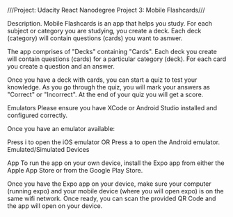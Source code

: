 ///Project: Udacity React Nanodegree Project 3: Mobile Flashcards///


Description.
Mobile Flashcards is an app that helps you study. For each subject or category you are studying, you create a deck. Each deck (category) will contain questions (cards) you want to asnwer.

The app comprises of "Decks" containing "Cards". Each deck you create will contain questions (cards) for a particular category (deck). For each card you create a question and an answer.

Once you have a deck with cards, you can start a quiz to test your knowledge. As you go through the quiz, you will mark your answers as "Correct" or "Incorrect". At the end of your quiz you will get a score.



Emulators
Please ensure you have XCode or Android Studio installed and configured correctly.

Once you have an emulator available:

Press i to open the iOS emulator OR
Press a to open the Android emulator.
Emulated/Simulated Devices


App
To run the app on your own device, install the Expo app from either the Apple App Store or from the Google Play Store.

Once you have the Expo app on your device, make sure your computer (running expo) and your mobile device (where you will open expo) is on the same wifi network. Once ready, you can scan the provided QR Code and the app will open on your device.

